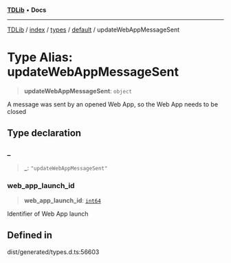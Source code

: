 [**TDLib**](../../../../../../README.md) • **Docs**

***

[TDLib](../../../../../../modules.md) / [index](../../../../../README.md) / [types](../../../README.md) / [default](../README.md) / updateWebAppMessageSent

# Type Alias: updateWebAppMessageSent

> **updateWebAppMessageSent**: `object`

A message was sent by an opened Web App, so the Web App needs to be closed

## Type declaration

### \_

> **\_**: `"updateWebAppMessageSent"`

### web\_app\_launch\_id

> **web\_app\_launch\_id**: [`int64`](int64-1.md)

Identifier of Web App launch

## Defined in

dist/generated/types.d.ts:56603
